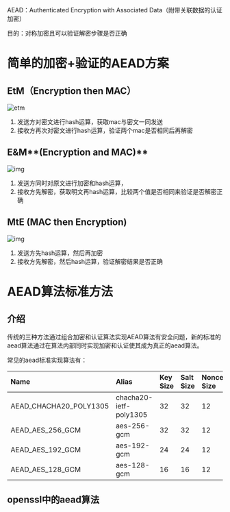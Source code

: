 AEAD：Authenticated Encryption with Associated Data（附带关联数据的认证加密）

目的：对称加密且可以验证解密步骤是否正确

# 简单的加密+验证的AEAD方案

## EtM（**Encryption then MAC**）

![etm](https://qingbin.oss-cn-chengdu.aliyuncs.com/img/2023/20230216104212.webp)

1. 发送方对密文进行hash运算，获取mac与密文一同发送
2. 接收方再次对密文进行hash运算，验证两个mac是否相同后再解密

## E&M**(Encryption and MAC)**

![img](https://qingbin.oss-cn-chengdu.aliyuncs.com/img/2023/20230216104539.webp)

1. 发送方同时对原文进行加密和hash运算，
2. 接收方先解密，获取明文再hash运算，比较两个值是否相同来验证是否解密正确

## **MtE (MAC then Encryption)**

![img](https://qingbin.oss-cn-chengdu.aliyuncs.com/img/2023/20230216104716.webp)

1. 发送方先hash运算，然后再加密
2. 接收方先解密，然后hash运算，验证解密结果是否正确

# AEAD算法标准方法

## 介绍

传统的三种方法通过组合加密和认证算法实现AEAD算法有安全问题，新的标准的aead算法通过在算法内部同时实现加密和认证使其成为真正的aead算法。

常见的aead标准实现算法有：

| Name                   | Alias                  | Key Size | Salt Size | Nonce Size | Tag Size |
| :--------------------- | :--------------------- | :------- | :-------- | :--------- | :------- |
| AEAD_CHACHA20_POLY1305 | chacha20-ietf-poly1305 | 32       | 32        | 12         | 16       |
| AEAD_AES_256_GCM       | aes-256-gcm            | 32       | 32        | 12         | 16       |
| AEAD_AES_192_GCM       | aes-192-gcm            | 24       | 24        | 12         | 16       |
| AEAD_AES_128_GCM       | aes-128-gcm            | 16       | 16        | 12         | 16       |



## openssl中的aead算法

